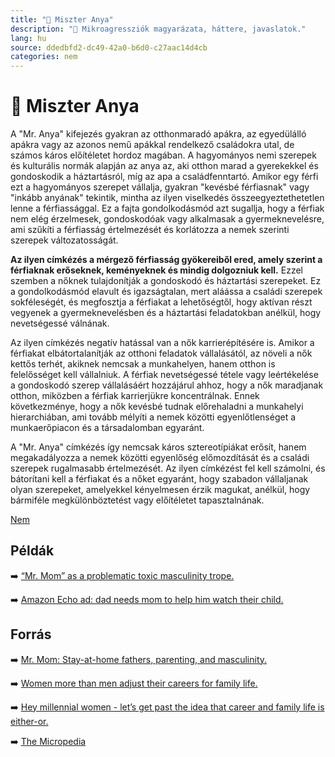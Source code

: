 ```yaml
---
title: "🚫 Miszter Anya"
description: "🚫 Mikroagressziók magyarázata, háttere, javaslatok."
lang: hu
source: ddedbfd2-dc49-42a0-b6d0-c27aac14d4cb
categories: nem
---
```


<div class="wiki-content agression-title">

# 🚫 Miszter Anya

A "Mr. Anya" kifejezés gyakran az otthonmaradó apákra, az egyedülálló apákra vagy az azonos nemű apákkal rendelkező családokra utal, de számos káros előítéletet hordoz magában. A hagyományos nemi szerepek és kulturális normák alapján az anya az, aki otthon marad a gyerekekkel és gondoskodik a háztartásról, míg az apa a családfenntartó. Amikor egy férfi ezt a hagyományos szerepet vállalja, gyakran "kevésbé férfiasnak" vagy "inkább anyának" tekintik, mintha az ilyen viselkedés összeegyeztethetetlen lenne a férfiassággal. Ez a fajta gondolkodásmód azt sugallja, hogy a férfiak nem elég érzelmesek, gondoskodóak vagy alkalmasak a gyermeknevelésre, ami szűkíti a férfiasság értelmezését és korlátozza a nemek szerinti szerepek változatosságát.

**Az ilyen címkézés a mérgező férfiasság gyökereiből ered, amely szerint a férfiaknak erőseknek, keményeknek és mindig dolgozniuk kell.** Ezzel szemben a nőknek tulajdonítják a gondoskodó és háztartási szerepeket. Ez a gondolkodásmód elavult és igazságtalan, mert aláássa a családi szerepek sokféleségét, és megfosztja a férfiakat a lehetőségtől, hogy aktívan részt vegyenek a gyermeknevelésben és a háztartási feladatokban anélkül, hogy nevetségessé válnának. 

Az ilyen címkézés negatív hatással van a nők karrierépítésére is. Amikor a férfiakat elbátortalanítják az otthoni feladatok vállalásától, az növeli a nők kettős terhét, akiknek nemcsak a munkahelyen, hanem otthon is felelősséget kell vállalniuk. A férfiak nevetségessé tétele vagy leértékelése a gondoskodó szerep vállalásáért hozzájárul ahhoz, hogy a nők maradjanak otthon, miközben a férfiak karrierjükre koncentrálnak. Ennek következménye, hogy a nők kevésbé tudnak előrehaladni a munkahelyi hierarchiában, ami tovább mélyíti a nemek közötti egyenlőtlenséget a munkaerőpiacon és a társadalomban egyaránt.

A "Mr. Anya" címkézés így nemcsak káros sztereotípiákat erősít, hanem megakadályozza a nemek közötti egyenlőség előmozdítását és a családi szerepek rugalmasabb értelmezését. Az ilyen címkézést fel kell számolni, és bátorítani kell a férfiakat és a nőket egyaránt, hogy szabadon vállaljanak olyan szerepeket, amelyekkel kényelmesen érzik magukat, anélkül, hogy bármiféle megkülönböztetést vagy előítéletet tapasztalnának.

<div class="categories">

[Nem](/#/entry?id=nem)

</div>

## Példák

➡️ [“Mr. Mom” as a problematic toxic masculinity trope.](https://awanderingroad.wordpress.com/2020/08/17/problematic-toxic-masculinity-trope-6-mr-mom/)

➡️ [Amazon Echo ad: dad needs mom to help him watch their child.](https://www.ispot.tv/ad/d2jz/amazon-echo-dads-day)

## Forrás

➡️ [Mr. Mom: Stay-at-home fathers, parenting, and masculinity.  ](https://dlib.bc.edu/islandora/object/bc-ir:102466/datastream/PDF/view)

➡️ [Women more than men adjust their careers for family life.](https://www.pewresearch.org/fact-tank/2015/10/01/women-more-than-men-adjust-their-careers-for-family-life/  )

➡️ [ Hey millennial women - let’s get past the idea that career and family life is either-or.](https://qz.com/449750/hey-millennial-women-lets-get-past-the-idea-that-career-and-family-is-either-or/  )

➡️ [The Micropedia](https://www.themicropedia.org/)


</div>